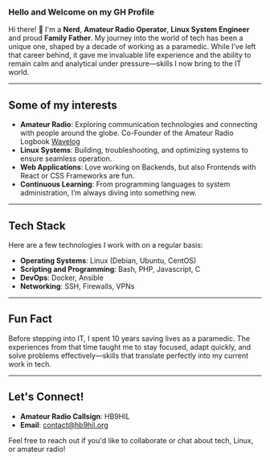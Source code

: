 ### Hello and Welcome on my GH Profile

Hi there! 👋 I'm a **Nerd**, **Amateur Radio Operator**, **Linux System Engineer** and proud **Family Father**. My journey into the world of tech has been a unique one, shaped by a decade of working as a paramedic. While I’ve left that career behind, it gave me invaluable life experience and the ability to remain calm and analytical under pressure—skills I now bring to the IT world.

---

## Some of my interests

- **Amateur Radio**: Exploring communication technologies and connecting with people around the globe. Co-Founder of the Amateur Radio Logbook [Wavelog](https://github.com/wavelog/wavelog)
- **Linux Systems**: Building, troubleshooting, and optimizing systems to ensure seamless operation.
- **Web Applications**: Love working on Backends, but also Frontends with React or CSS Frameworks are fun.  
- **Continuous Learning**: From programming languages to system administration, I’m always diving into something new.

---

## Tech Stack

Here are a few technologies I work with on a regular basis:

- **Operating Systems**: Linux (Debian, Ubuntu, CentOS)
- **Scripting and Programming**: Bash, PHP, Javascript, C
- **DevOps**: Docker, Ansible
- **Networking**: SSH, Firewalls, VPNs

---

## Fun Fact

Before stepping into IT, I spent 10 years saving lives as a paramedic. The experiences from that time taught me to stay focused, adapt quickly, and solve problems effectively—skills that translate perfectly into my current work in tech. 

---

## Let's Connect!

- **Amateur Radio Callsign**: HB9HIL
- **Email**: contact@hb9hil.org

Feel free to reach out if you'd like to collaborate or chat about tech, Linux, or amateur radio!
